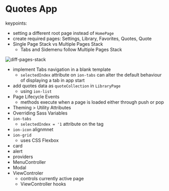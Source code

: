 # Quotes App

keypoints:
- setting a different root page instead of `HomePage`
- create required pages: Settings, Library, Favorites, Quotes, Quote
- Single Page Stack vs Multiple Pages Stack
  * Tabs and Sidemenu follow Multiple Pages Stack

![diff-pages-stack](http://i.imgur.com/t3EyJMY.png)

- implement Tabs navigation in a blank template
  * `selectedIndex` attribute on `ion-tabs` can alter the default behaviour of displaying a tab in app start
- add quotes data as `quoteCollection` in `LibraryPage`
  * using `ion-list`
- Page Lifecycle Events
  * methods execute when a page is loaded either through push or pop
- Theming > Utility Attributes
- Overriding Sass Variables
- `ion-tabs`
  * `selectedIndex = '1` attribute on the tag
- `ion-icon` alignmnet
- `ion-grid`
  * uses CSS Flexbox
- card
- alert
- providers
- MenuController
- Modal
- ViewControler
  * controls currently active page
  * ViewController hooks
